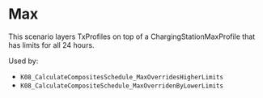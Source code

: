 # Max

This scenario layers TxProfiles on top of a ChargingStationMaxProfile that has limits for all 24 hours.

Used by:

* `K08_CalculateCompositesSchedule_MaxOverridesHigherLimits`
* `K08_CalculateCompositeSchedule_MaxOverridenByLowerLimits`
